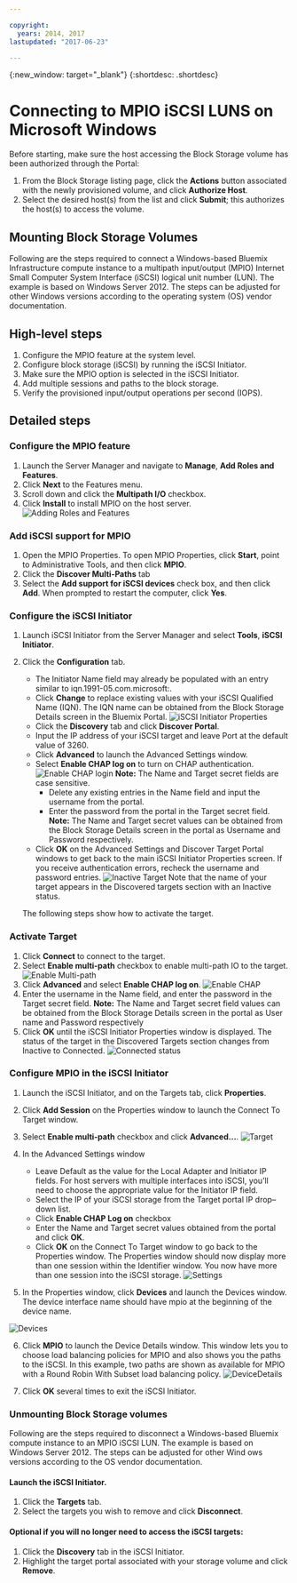 ```yaml
---

copyright:
  years: 2014, 2017
lastupdated: "2017-06-23"

---
```

{:new_window: target="_blank"}
{:shortdesc: .shortdesc}

# Connecting to MPIO iSCSI LUNS on Microsoft Windows
Before starting, make sure the host accessing the Block Storage volume has been authorized through the Portal:

1. From the Block Storage listing page, click the **Actions** button associated with the newly provisioned volume, and click **Authorize Host**.
2. Select the desired host(s) from the list and click **Submit**; this authorizes the host(s) to access the volume.

## Mounting Block Storage Volumes

Following are the steps required to connect a Windows-based Bluemix Infrastructure compute instance to a multipath input/output (MPIO) Internet Small Computer System Interface (iSCSI) logical unit number (LUN). The example is based on Windows Server 2012. The steps can be adjusted for other Windows versions according to the operating system (OS) vendor documentation.

## High-level steps

1. Configure the MPIO feature at the system level.
2. Configure block storage (iSCSI) by running the iSCSI Initiator.
3. Make sure the MPIO option is selected in the iSCSI Initiator.
4. Add multiple sessions and paths to the block storage.
5. Verify the provisioned input/output operations per second (IOPS).

## Detailed steps

### Configure the MPIO feature

1. Launch the Server Manager and navigate to **Manage**, **Add Roles and Features**.
2. Click **Next** to the Features menu.
3. Scroll down and click the **Multipath I/O** checkbox.
4. Click **Install** to install MPIO on the host server.
![Adding Roles and Features](/images/Roles_Features.png)

### Add iSCSI support for MPIO

1. Open the MPIO Properties. To open MPIO Properties, click **Start**, point to Administrative Tools, and then click **MPIO**.
2. Click the **Discover Multi-Paths** tab
3. Select the **Add support for iSCSI devices** check box, and then click **Add**. When prompted to restart the computer, click **Yes**.

### Configure the iSCSI Initiator

1. Launch iSCSI Initiator from the Server Manager and select **Tools**, **iSCSI Initiator**.
2. Click the **Configuration** tab.
    - The Initiator Name field may already be populated with an entry similar to iqn.1991-05.com.microsoft:.
    - Click **Change** to replace existing values with your iSCSI Qualified Name (IQN). The IQN name can be obtained from the Block Storage Details screen in the Bluemix Portal. 
    ![iSCSI Initiator Properties](/images/iSCSI.png)
    - Click the **Discovery** tab and click **Discover Portal**.
    - Input the IP address of your iSCSI target and leave Port at the default value of 3260. 
    - Click **Advanced** to launch the Advanced Settings window.
    - Select **Enable CHAP log on** to turn on CHAP authentication. 
    ![Enable CHAP login](/images/Advanced_0.png)
    **Note:** The Name and Target secret fields are case sensitive.
         - Delete any existing entries in the Name field and input the username from the portal.
         - Enter the password from the portal in the Target secret field.<br/>
         **Note:** The Name and Target secret values can be obtained from the Block Storage Details screen in the portal as Username and Password respectively.
    - Click **OK** on the Advanced Settings and Discover Target Portal windows to get back to the main iSCSI Initiator Properties screen. If you receive authentication errors, recheck the username and password entries. 
    ![Inactive Target](/images/Inactive_0.png)
    Note that the name of your target appears in the Discovered targets section with an Inactive status. 
    
    The following steps show how to activate the target.
    
### Activate Target
1. Click **Connect** to connect to the target.
2. Select **Enable multi-path** checkbox to enable multi-path IO to the target. 
![Enable Multi-path](/images/Connect_0.png)
3. Click **Advanced** and select **Enable CHAP log on**. 
![Enable CHAP](/images/chap_0.png)
4. Enter the username in the Name field, and enter the password in the Target secret field.
**Note:** The Name and Target secret field values can be obtained from the Block Storage Details screen in the portal as User name and Password respectively
5. Click **OK** until the iSCSI Initiator Properties window is displayed. The status of the target in the Discovered Targets section changes from Inactive to Connected. 
![Connected status](/images/Connected.png) 


### Configure MPIO in the iSCSI Initiator

1. Launch the iSCSI Initiator, and on the Targets tab, click **Properties**.
2. Click **Add Session** on the Properties window to launch the Connect To Target window.
3. Select **Enable multi-path** checkbox and click **Advanced...**.
  ![Target](/images/Target.png) 
  
4. In the Advanced Settings window
   - Leave Default as the value for the Local Adapter and Initiator IP fields. For host servers with multiple interfaces into iSCSI, you’ll need to choose the appropriate value for the Initiator IP field.
   - Select the IP of your iSCSI storage from the Target portal IP drop–down list.
   - Click **Enable CHAP Log on** checkbox
   - Enter the Name and Target secret values obtained from the portal and click **OK**.
   - Click **OK** on the Connect To Target window to go back to the Properties window. The Properties window should now display more than one session within the Identifier window. You now have more than one session into the iSCSI storage. 
   ![Settings](/images/Settings.png) 
   
5. In the Properties window, click **Devices** and launch the Devices window. The device interface name should have mpio at the beginning of the device name.

  ![Devices](/images/Devices.png) 
  
6. Click **MPIO** to launch the Device Details window. This window lets you to choose load balancing policies for MPIO and also shows you the paths to the iSCSI. In this example, two paths are shown as available for MPIO with a Round Robin With Subset load balancing policy.
  ![DeviceDetails](/images/DeviceDetails.png) 
  
7. Click **OK** several times to exit the iSCSI Initiator.

### Unmounting Block Storage volumes

Following are the steps required to disconnect a Windows-based Bluemix compute instance to an MPIO iSCSI LUN. The example is based on Windows Server 2012. The steps can be adjusted for other Wind
ows versions according to the OS vendor documentation.

#### Launch the iSCSI Initiator.

1. Click the **Targets** tab.
2. Select the targets you wish to remove and click **Disconnect**.

#### Optional if you will no longer need to access the iSCSI targets:

1. Click the **Discovery** tab in the iSCSI Initiator.
2. Highlight the target portal associated with your storage volume and click **Remove**.
